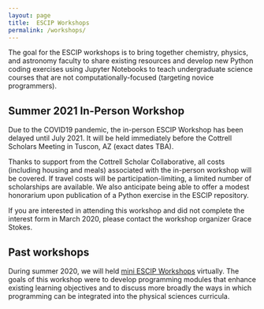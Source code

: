```yaml
---
layout: page
title:  ESCIP Workshops
permalink: /workshops/
---
```


The goal for the ESCIP workshops is to bring together chemistry, physics, and astronomy faculty to share existing resources and develop new Python coding exercises using Jupyter Notebooks to teach undergraduate science courses that are not computationally-focused (targeting novice programmers).

## Summer 2021 In-Person Workshop

Due to the COVID19 pandemic, the in-person ESCIP Workshop has been delayed until July 2021. It will be held immediately before the Cottrell Scholars Meeting in Tuscon, AZ (exact dates TBA). 

Thanks to support from the Cottrell Scholar Collaborative, all costs (including housing and meals) associated with the in-person workshop will be covered. If travel costs will be participation-limiting, a limited number of scholarships are available. We also anticipate being able to offer a modest honorarium upon publication of a Python exercise in the ESCIP repository. 

If you are interested in attending this workshop and did not complete the interest form in March 2020, please contact the workshop organizer Grace Stokes.


## Past workshops

During summer 2020, we will held [mini ESCIP Workshops](/workshops/2020) virtually. The goals of this workshop were to develop programming modules that enhance existing learning objectives and to discuss more broadly the ways in which programming can be integrated into the physical sciences curricula.




<!--  At this workshop, we will share lived experiences (successes/pitfalls) of instructors who have incorporated coding exercises into science courses. Newer users will work together with experienced faculty to develop new modules for use in the classroom. As a work product of the conference, the attendees will help design and contribute to a web-based repository of Jupyter Notebooks and resources for implementing them most effectively.
If you are interested in participating, please complete this [survey](https://docs.google.com/forms/d/e/1FAIpQLScM1ce7vc0OhwI-_IQBAItNDtgbHVqhDL_HoqosBjTugwKU2g/viewform) by Monday, March 5, 2020. --->



